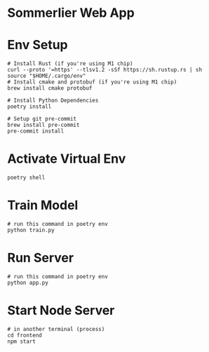 # Sommerlier Web App

# Env Setup

```
# Install Rust (if you're using M1 chip)
curl --proto '=https' --tlsv1.2 -sSf https://sh.rustup.rs | sh
source "$HOME/.cargo/env"
# Install cmake and protobuf (if you're using M1 chip)
brew install cmake protobuf

# Install Python Dependencies
poetry install

# Setup git pre-commit
brew install pre-commit
pre-commit install
```

# Activate Virtual Env

```
poetry shell
```

# Train Model

```
# run this command in poetry env
python train.py
```

# Run Server

```
# run this command in poetry env
python app.py
```

# Start Node Server

```
# in another terminal (process)
cd frontend
npm start
```
